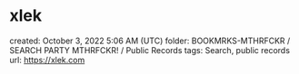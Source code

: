 # xlek

created: October 3, 2022 5:06 AM (UTC)
folder: BOOKMRKS-MTHRFCKR / SEARCH PARTY MTHRFCKR! / Public Records
tags: Search, public records
url: https://xlek.com